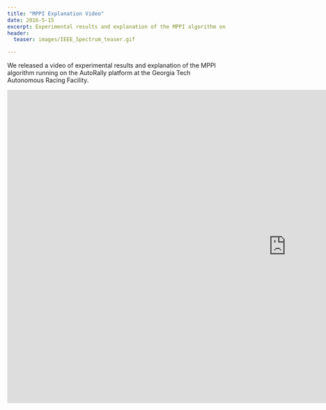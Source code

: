 ```yaml
---
title: "MPPI Explanation Video"
date: 2016-5-15
excerpt: Experimental results and explanation of the MPPI algorithm on the AutoRally platform 
header:
  teaser: images/IEEE_Spectrum_teaser.gif

---
```


We released a video of experimental results and explanation of the MPPI algorithm running on the AutoRally platform at the Georgia Tech Autonomous Racing Facility.


<iframe width="1280" height="720" src="https://www.youtube.com/embed/1AR2-OHCxsQ" frameborder="0"></iframe>
